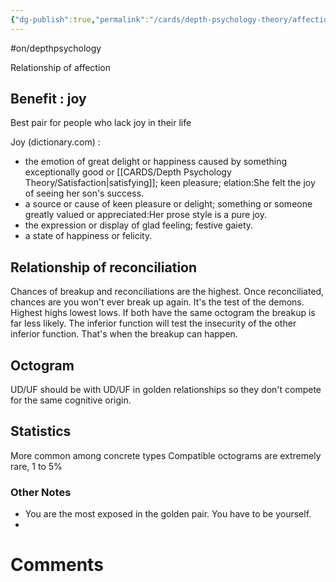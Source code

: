 ```yaml
---
{"dg-publish":true,"permalink":"/cards/depth-psychology-theory/affection-pair/","created":"2022-12-21T11:17:48.140+01:00","updated":"2023-04-24T17:27:53.470+02:00"}
---
```


#on/depthpsychology 

Relationship of affection

## Benefit : joy 

Best pair for people who lack joy in their life

Joy (dictionary.com) :
- the emotion of great delight or happiness caused by something exceptionally good or [[CARDS/Depth Psychology Theory/Satisfaction\|satisfying]]; keen pleasure; elation:She felt the joy of seeing her son's success.
- a source or cause of keen pleasure or delight; something or someone greatly valued or appreciated:Her prose style is a pure joy.
- the expression or display of glad feeling; festive gaiety.
- a state of happiness or felicity.


## Relationship of reconciliation 

Chances of breakup and reconciliations are the highest. Once reconciliated, chances are you won't ever break up again. It's the test of the demons. 
Highest highs lowest lows. 
If both have the same octogram the breakup is far less likely. 
The inferior function will test the insecurity of the other inferior function. That's when the breakup can happen. 

## Octogram 

UD/UF should be with UD/UF in golden relationships so they don't compete for the same cognitive origin. 

## Statistics

More common among concrete types
Compatible octograms are extremely rare, 1 to 5%

### Other Notes

- You are the most exposed in the golden pair. You have to be yourself.
- 
# Comments 
<script src="https://utteranc.es/client.js"
        repo="Heart4sides/Comment_Section"
        issue-term="pathname"
        theme="gruvbox-dark"
        crossorigin="anonymous"
        async>
</script>